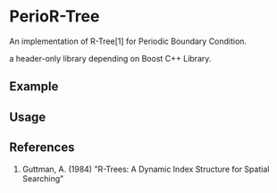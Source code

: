 PerioR-Tree
====

An implementation of R-Tree[1] for Periodic Boundary Condition.

a header-only library depending on Boost C++ Library.

## Example

## Usage

## References

1. Guttman, A. (1984) "R-Trees: A Dynamic Index Structure for Spatial Searching"
